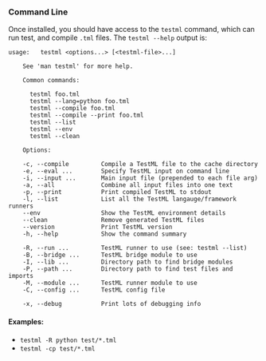 ### Command Line

Once installed, you should have access to the `testml` command, which can run test, and compile `.tml` files. The `testml --help` output is:
```
usage:   testml <options...> [<testml-file>...]

    See 'man testml' for more help.

    Common commands:

      testml foo.tml
      testml --lang=python foo.tml
      testml --compile foo.tml
      testml --compile --print foo.tml
      testml --list
      testml --env
      testml --clean

    Options:

    -c, --compile         Compile a TestML file to the cache directory
    -e, --eval ...        Specify TestML input on command line
    -i, --input ...       Main input file (prepended to each file arg)
    -a, --all             Combine all input files into one text
    -p, --print           Print compiled TestML to stdout
    -l, --list            List all the TestML langauge/framework runners
    --env                 Show the TestML environment details
    --clean               Remove generated TestML files
    --version             Print TestML version
    -h, --help            Show the command summary

    -R, --run ...         TestML runner to use (see: testml --list)
    -B, --bridge ...      TestML bridge module to use
    -I, --lib ...         Directory path to find bridge modules
    -P, --path ...        Directory path to find test files and imports
    -M, --module ...      TestML runner module to use
    -C, --config ...      TestML config file

    -x, --debug           Print lots of debugging info
```

#### Examples:

*   `testml -R python test/*.tml`
*   `testml -cp test/*.tml`
